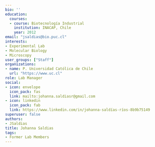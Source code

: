 ```yaml
---
bio: ''
education:
  courses:
  - course: Biotecnología Industrial
    institution: INACAP, Chile
    year: 2012
email: "jsaldias@bio.puc.cl"
interests:
- Experimental Lab
- Molecular Biology
- Microscopy
user_groups: ["Staff"]
organizations:
- name: P. Universidad Católica de Chile
  url: "https://www.uc.cl"
role: Lab Manager
social:
- icon: envelope
  icon_pack: fas
  link: mailto:johanna.saldiasr@gmail.com
- icon: linkedin
  icon_pack: fab
  link: https://www.linkedin.com/in/johanna-saldías-ríos-8b9b75149
superuser: false
authors:
- JSaldias
title: Johanna Saldias
tags:
- Former Lab Members
---
```

